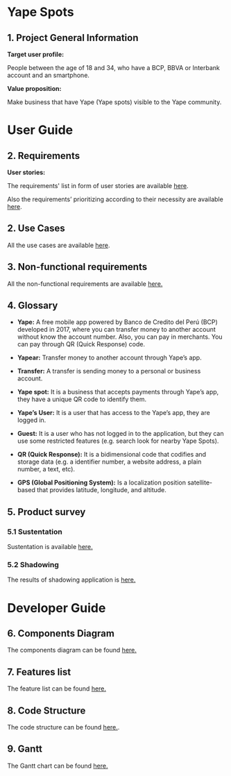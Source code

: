 # Yape Spots

## 1. Project General Information
**Target user profile:**

People between the age of 18 and 34, who have a BCP, BBVA or Interbank account and an smartphone.

**Value proposition:**

Make business that have Yape (Yape spots) visible to the Yape community.

# User Guide

## 2. Requirements
**User stories:**

The requirements' list in form of user stories are available [here](https://github.com/cs2901/yape-bcp-project-yapespots/labels/type.story).

Also the requirements’ prioritizing according to their necessity are available [here](https://github.com/cs2901/yape-bcp-project-yapespots/projects/1).


## 2. Use Cases
All the use cases are available [here](/documentation/use_case.md).

## 3. Non-functional requirements

All the non-functional requirements are available [here.](/documentation/NFR.md)

## 4. Glossary

* **Yape:**
A free mobile app powered by Banco de Credito del Perú (BCP) developed in 2017, where you can transfer money to another account without know the account number. Also, you can pay in merchants. You can pay through QR (Quick Response) code.

* **Yapear:**
Transfer money to another account through Yape’s app.

* **Transfer:**
A transfer is sending money to a personal or business account.

* **Yape spot:**
It is a business that accepts payments through Yape’s app, they have a unique QR code to identify them.

* **Yape’s User:**
It is a user that has access to the Yape’s app, they are logged in.

* **Guest:**
It is a user who has not logged in to the application, but they can use some restricted features (e.g. search look for nearby Yape Spots).

* **QR (Quick Response):**
It is a bidimensional code that codifies and storage data (e.g. a identifier number, a website address, a plain number, a text, etc).

* **GPS (Global Positioning System):**
Is a localization position satellite-based that provides latitude, longitude, and altitude.

## 5. Product survey

### 5.1 Sustentation

Sustentation is available [here.](/documentation/Product_survey/Product_Survey_Sustentation.md)

### 5.2 Shadowing

The results of shadowing application is [here.](/documentation/Product_survey/yape_spots.pdf)

# Developer Guide

## 6. Components Diagram

The components diagram can be found [here.](documentation/Components_Diagram/Components_Diagram.md)

## 7. Features list

The feature list can be found [here.](documentation/features.md)

## 8. Code Structure

The code structure can be found [here.](documentation/code_structure.md).

## 9. Gantt

The Gantt chart can be found [here.](documentation/Gantt.pdf)
